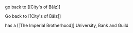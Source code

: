 go back to [[City's of Bâlz]]

Go back to [[City's of Bâlz]]

has a  [[The Imperial Brotherhood]] University, Bank and Guild 